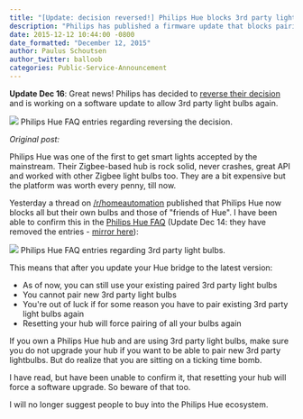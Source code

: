 ```yaml
---
title: "[Update: decision reversed!] Philips Hue blocks 3rd party lights"
description: "Philips has published a firmware update that blocks pairing of any 3rd party light."
date: 2015-12-12 10:44:00 -0800
date_formatted: "December 12, 2015"
author: Paulus Schoutsen
author_twitter: balloob
categories: Public-Service-Announcement
---
```

**Update Dec 16**: Great news! Philips has decided to [reverse their decision][philips-reverse] and is working on a software update to allow 3rd party light bulbs again.

<p class='img'>
<img src='/images/blog/2015-12-philips-hue-3rd-party/philips-hue-reversed-faq.png'>
Philips Hue FAQ entries regarding reversing the decision.
</p>

*Original post:*

<!--more-->
Philips Hue was one of the first to get smart lights accepted by the mainstream. Their Zigbee-based hub is rock solid, never crashes, great API and worked with other Zigbee light bulbs too. They are a bit expensive but the platform was worth every penny, till now.

Yesterday a thread on [/r/homeautomation][reddit-hue] published that Philips Hue now blocks all but their own bulbs and those of "friends of Hue". I have been able to confirm this in the [Philips Hue FAQ][philips-hue-faq] (Update Dec 14: they have removed the entries - [mirror here][philips-hue-faq-mirror]):

<p class='img'>
<img src='/images/blog/2015-12-philips-hue-3rd-party/philips-hue-faq.png'>
Philips Hue FAQ entries regarding 3rd party light bulbs.
</p>

This means that after you update your Hue bridge to the latest version:

 - As of now, you can still use your existing paired 3rd party light bulbs
 - You cannot pair new 3rd party light bulbs
 - You're out of luck if for some reason you have to pair existing 3rd party light bulbs again
 - Resetting your hub will force pairing of all your bulbs again

If you own a Philips Hue hub and are using 3rd party light bulbs, make sure you do not upgrade your hub if you want to be able to pair new 3rd party lightbulbs. But do realize that you are sitting on a ticking time bomb.

I have read, but have been unable to confirm it, that resetting your hub will force a software upgrade. So beware of that too.

I will no longer suggest people to buy into the Philips Hue ecosystem.

[philips-reverse]: http://www.developers.meethue.com/documentation/friends-hue-update
[reddit-hue]: https://www.reddit.com/r/homeautomation/comments/3wet8h/fyi_the_hue_hub_is_now_blocking_third_party/
[philips-hue-faq]: http://www2.meethue.com/en-us/support/search/?q=Another+brand
[philips-hue-faq-mirror]: /images/blog/2015-12-philips-hue-3rd-party/mirror.png
